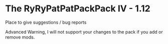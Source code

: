 # The RyRyPatPatPackPack IV - 1.12
Place to give suggestions / bug reports

Advanced Warning, I will not support your changes to the pack if you add or remove mods.
